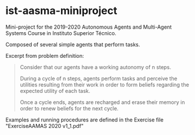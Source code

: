# ist-aasma-miniproject
Mini-project for the 2019-2020 Autonomous Agents and Multi-Agent Systems Course in Instituto Superior Técnico.

Composed of several simple agents that perform tasks.

Excerpt from problem definition:

>Consider that our agents have a working autonomy of n steps.
>
>During a cycle of n steps, agents perform tasks and perceive the utilities resulting from their work in order to
>form beliefs regarding the expected utility of each task.
>
>Once a cycle ends, agents are recharged and erase their memory in order to renew beliefs for the next cycle.

Examples and running procedures are defined in the Exercise file "ExerciseAAMAS 2020 v1_1.pdf"
